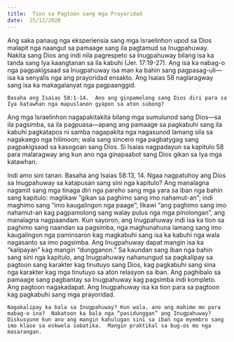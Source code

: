 ```yaml
---
title:  Tion sa Pagtoon sang mga Prayoridad
date:  15/12/2020
---
```


Ang saka panaug nga eksperiensia sang mga Israelinhon upod sa Dios malapit nga naangut sa pamaage sang ila pagtamud sa Inugpahuway.  Nakita sang Dios ang indi nila pagrespeto sa Inugpahuway bilang isa ka tanda sang Iya kaangtanan sa ila kabuhi (Jer. 17:19-27).  Ang isa ka nabag-o nga pagpakigsaad sa Inugpahuway isa man ka bahin sang pagpasag-uli—isa ka senyalis nga ang prayoridad ensakto.  Ang Isaias 58 naglaragway sang isa ka makagalanyat nga pagpaanggid.

`Basaha ang Isaias 58:1-14.  Ano ang ginpamolong sang Dios diri para sa Iya katawhan nga mapuslanon gyapon sa aton subong?`

Ang mga Israelinhon nagapakitakita bilang mga sumulunod sang Dios—sa ila pagsimba, sa ila pagpuasa—apang ang pamaage sa pagkabuhi sang ila kabuhi pagkatapos ni samba nagapakita nga nagasunod lamang sila sa nagakaego nga hilimoon; wala sang sincero nga pagbatygag sang pagpakigsaad sa kasogoan sang Dios.  Si Isaias nagpadayun sa kapitulo 58 para malaragway ang kun ano nga ginapaabot sang Dios gikan sa Iya mga katawhan.

Indi amo sini tanan.  Basaha ang Isaias 58:13, 14.  Ngaa nagpatuhoy ang Dios sa Inugpahuway sa katapusan sang sini nga kapitulo?  Ang manalagna nagamit sang mga tinaga diri nga pareho sang mga yara sa iban nga bahin sang kapitulo: maglikaw “gikan sa paghimo sang imo nahamut-an”; indi maghimo sang “imo kaugalingon nga paage”; likawi “ang paghimo sang imo nahamut-an kag pagpamolong sang walay pulus nga mga pinolongan”, ang manalagna nagpaandam.  Kun sayoron, ang Inugpahuway indi isa ka tion sa paghimo sang naandan sa pagsimba, nga maghunahuna lamang sang imo kaugalingon nga paminsaron kag magkabuhi sang isa ka kabuhi nga wala nagasanto sa imo pagsimba.  Ang Inugpahuway dapat mangin isa ka “kalipayan” kag mangin “dungganon.”  Sa kaundan sang iban nga bahin sang sini nga kapitulo, ang Inugpahuway nahanungud sa pagkalipay sa pagtoon sang karakter kag tinutuyo sang Dios, kag pagkabuhi sang sina nga karakter kag mga tinutuyo sa aton relasyon sa iban.  Ang paghibalo sa pamaage sang pagbantay sa Inugpahuway kag pagsimba indi kompleto.  Ang pagtoon nagakadapat.  Ang Inugpahuway isa ka tion para sa pagtoon kag pagkabuhi sang mga prayoridad.

`Nagakalipay ka bala sa Inugpahuway? Kun wala, ano ang mahimo mo para mabag-o ina?  Nakatoon ka bala nga “pasidunggan” ang Inugpahuway?  Diskusyune kun ano ang mangin kahulugan sini sa iban nga myembro sang imo klase sa eskwela sabatika.  Mangin praktikal sa bug-os mo nga masarangan.`